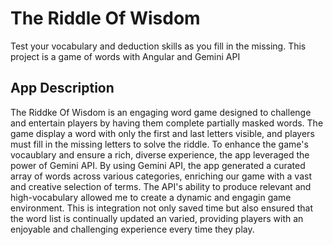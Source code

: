 # The Riddle Of Wisdom
Test your vocabulary and deduction skills as you fill in the missing.
This project is a game of words with Angular and Gemini API

## App Description

The Riddke Of Wisdom is an engaging word game designed to challenge and entertain players by having them complete partially masked words. The game display a word with only the first and last letters visible, and players must fill in the missing letters to solve the riddle. 
To enhance the game's vocaublary and ensure a rich, diverse experience, the app leveraged the power of  Gemini API. By using Gemini API, the app generated a curated array of words across various categories, enriching our game with a vast and creative selection of terms. The API's ability to produce relevant and high-vocabulary allowed me to create a dynamic and engagin game environment.
This is integration not only saved time but also ensured that the word list is continually updated an varied, providing players with an enjoyable and challenging experience every time they play.
